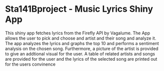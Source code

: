 # Sta141Bproject - Music Lyrics Shiny App 
This shiny app fetches lyrics from the Firefly API by Vagalume. 
The App allows the user to pick and choose and artist and their song and analyze it. The app analyzes the lyrics and graphs the top 10 and performs a sentiment analysis on the chosen song. 
Furthermore, a picture of the artist is provided to give an addtional visual for the user. A table of related artists and songs are provided for the user and the lyrics of the selected song are printed out for the users convinence  
